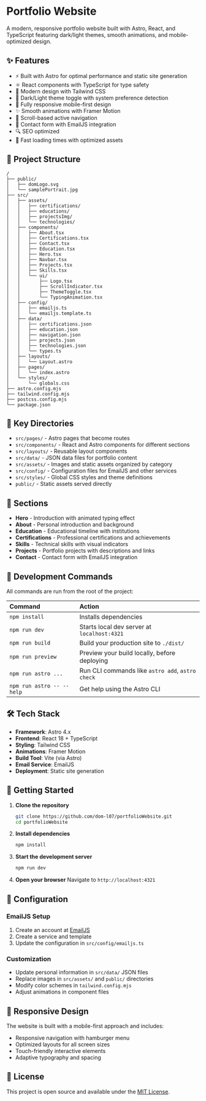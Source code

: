 # Portfolio Website

A modern, responsive portfolio website built with Astro, React, and TypeScript featuring dark/light themes, smooth animations, and mobile-optimized design.

## ✨ Features

- ⚡ Built with Astro for optimal performance and static site generation
- ⚛️ React components with TypeScript for type safety
- 🎨 Modern design with Tailwind CSS
- 🌙 Dark/Light theme toggle with system preference detection
- 📱 Fully responsive mobile-first design
- ✨ Smooth animations with Framer Motion
- 🧭 Scroll-based active navigation
- 📧 Contact form with EmailJS integration
- 🔍 SEO optimized
- 🚀 Fast loading times with optimized assets

## 🚀 Project Structure

```text
/
├── public/
│   ├── domLogo.svg
│   └── samplePortrait.jpg
├── src/
│   ├── assets/
│   │   ├── certifications/
│   │   ├── educations/
│   │   ├── projectsImg/
│   │   └── technologies/
│   ├── components/
│   │   ├── About.tsx
│   │   ├── Certifications.tsx
│   │   ├── Contact.tsx
│   │   ├── Education.tsx
│   │   ├── Hero.tsx
│   │   ├── Navbar.tsx
│   │   ├── Projects.tsx
│   │   ├── Skills.tsx
│   │   └── ui/
│   │       ├── Logo.tsx
│   │       ├── ScrollIndicator.tsx
│   │       ├── ThemeToggle.tsx
│   │       └── TypingAnimation.tsx
│   ├── config/
│   │   ├── emailjs.ts
│   │   └── emailjs.template.ts
│   ├── data/
│   │   ├── certifications.json
│   │   ├── education.json
│   │   ├── navigation.json
│   │   ├── projects.json
│   │   ├── technologies.json
│   │   └── types.ts
│   ├── layouts/
│   │   └── Layout.astro
│   ├── pages/
│   │   └── index.astro
│   └── styles/
│       └── globals.css
├── astro.config.mjs
├── tailwind.config.mjs
├── postcss.config.mjs
└── package.json
```

## 📂 Key Directories

- `src/pages/` - Astro pages that become routes
- `src/components/` - React and Astro components for different sections
- `src/layouts/` - Reusable layout components
- `src/data/` - JSON data files for portfolio content
- `src/assets/` - Images and static assets organized by category
- `src/config/` - Configuration files for EmailJS and other services
- `src/styles/` - Global CSS styles and theme definitions
- `public/` - Static assets served directly

## 🎨 Sections

- **Hero** - Introduction with animated typing effect
- **About** - Personal introduction and background
- **Education** - Educational timeline with institutions
- **Certifications** - Professional certifications and achievements
- **Skills** - Technical skills with visual indicators
- **Projects** - Portfolio projects with descriptions and links
- **Contact** - Contact form with EmailJS integration

## 🧞 Development Commands

All commands are run from the root of the project:

| Command                   | Action                                           |
| :------------------------ | :----------------------------------------------- |
| `npm install`             | Installs dependencies                            |
| `npm run dev`             | Starts local dev server at `localhost:4321`      |
| `npm run build`           | Build your production site to `./dist/`          |
| `npm run preview`         | Preview your build locally, before deploying     |
| `npm run astro ...`       | Run CLI commands like `astro add`, `astro check` |
| `npm run astro -- --help` | Get help using the Astro CLI                     |

## 🛠️ Tech Stack

- **Framework**: Astro 4.x
- **Frontend**: React 18 + TypeScript
- **Styling**: Tailwind CSS
- **Animations**: Framer Motion
- **Build Tool**: Vite (via Astro)
- **Email Service**: EmailJS
- **Deployment**: Static site generation

## 🚀 Getting Started

1. **Clone the repository**
   ```bash
   git clone https://github.com/dom-l07/portfolioWebsite.git
   cd portfolioWebsite
   ```

2. **Install dependencies**
   ```bash
   npm install
   ```

3. **Start the development server**
   ```bash
   npm run dev
   ```

4. **Open your browser**
   Navigate to `http://localhost:4321`

## 🔧 Configuration

### EmailJS Setup
1. Create an account at [EmailJS](https://www.emailjs.com/)
2. Create a service and template
3. Update the configuration in `src/config/emailjs.ts`

### Customization
- Update personal information in `src/data/` JSON files
- Replace images in `src/assets/` and `public/` directories
- Modify color schemes in `tailwind.config.mjs`
- Adjust animations in component files

## 📱 Responsive Design

The website is built with a mobile-first approach and includes:
- Responsive navigation with hamburger menu
- Optimized layouts for all screen sizes
- Touch-friendly interactive elements
- Adaptive typography and spacing

## 📄 License

This project is open source and available under the [MIT License](LICENSE).
